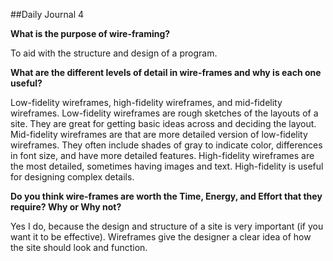


##Daily Journal 4


<b>What is the purpose of wire-framing?</b>

<p>To aid with the structure and design of a program.</p>

<b>What are the different levels of detail in wire-frames and why is each one useful?</b>

<p>Low-fidelity wireframes, high-fidelity wireframes, and mid-fidelity wireframes. Low-fidelity wireframes are rough sketches of the layouts of a site. They are great for getting basic ideas across and deciding the layout. Mid-fidelity wireframes are that are more detailed version of low-fidelity wireframes. They often include shades of gray to indicate color, differences in font size, and have more detailed features. High-fidelity wireframes are the most detailed, sometimes having images and text. High-fidelity is useful for designing complex details. </p>

<b>Do you think wire-frames are worth the Time, Energy, and Effort that they require? Why or Why not?</b>

<p>Yes I do, because the design and structure of a site is very important (if you want it to be effective). Wireframes give the designer a clear idea of how the site should look and function. </p>